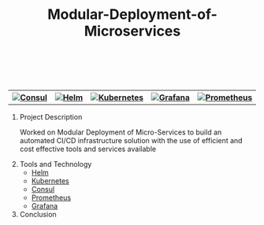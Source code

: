 <h1 align="center">Modular-Deployment-of-Microservices</h1>
<br/><br/><br/><br/>
<table style="width:100%,height:100px">
  <tr>
    <th>
        <a href="https://www.consul.io/">
            <img src="https://www.pikpng.com/pngl/m/430-4308572_consul-logo-hashicorp-consul-logo-clipart.png" alt="Consul" />
        </a>
    </th>
    <th>
        <a href="https://helm.sh/">
            <img src="https://helm.sh/img/helm.svg"alt="Helm" />
        </a>
    </th>
    <th>
        <a href="https://kubernetes.io/">
            <img src="https://download.logo.wine/logo/Kubernetes/Kubernetes-Logo.wine.png"  alt="Kubernetes" />
        </a>
    </th>
    <th>
        <a href="https://grafana.com/">
            <img src="https://banner2.cleanpng.com/20181116/ruu/kisspng-grafana-scalable-vector-graphics-application-softw-5bef3c66c4b5f5.0689917515424052228057.jpg" alt="Grafana" />
        </a>
    </th>
    <th>
        <a href="https://prometheus.io/">
            <img src="https://upload.wikimedia.org/wikipedia/commons/thumb/3/38/Prometheus_software_logo.svg/1200px-Prometheus_software_logo.svg.png" alt="Prometheus" />
        </a>
    </th>
  </tr>
</table>
<ol>
  <li>Project Description
        <p>Worked on Modular Deployment of Micro-Services to build an automated CI/CD infrastructure solution with the use of efficient and cost effective tools and services available</p>
  </li>
  <li>Tools and Technology
    <ul>
        <li><a href="https://helm.sh/">Helm</a></li>
        <li><a href="https://kubernetes.io/">Kubernetes</a></li>
        <li><a href="https://www.consul.io/">Consul</a></li>
        <li><a href="https://prometheus.io/">Prometheus</a></li>
        <li><a href="https://grafana.com/">Grafana</a></li>
    </ul>
  </li>
  <li>Conclusion</li>
</ol> 


